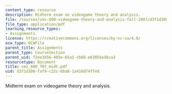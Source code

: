 ```yaml
---
content_type: resource
description: Midterm exam on videogame theory and analysis.
file: /courses/cms-600-videogame-theory-and-analysis-fall-2007/d3f1d306faf9c22c6ba81a416d74ffed_cms_600_f07_midt.pdf
file_type: application/pdf
learning_resource_types:
- Assignments
license: https://creativecommons.org/licenses/by-nc-sa/4.0/
ocw_type: OCWFile
parent_title: Assignments
parent_type: CourseSection
parent_uid: f2ee3d56-405e-65a1-cb08-e63056ed6ca3
resourcetype: Document
title: cms_600_f07_midt.pdf
uid: d3f1d306-faf9-c22c-6ba8-1a416d74ffed
---
```

Midterm exam on videogame theory and analysis.